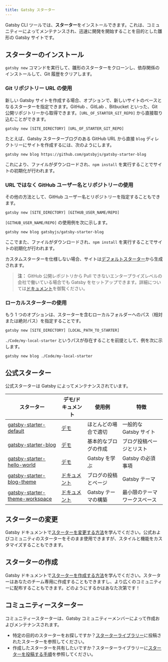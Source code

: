 ```yaml
---
title: Gatsby スターター
---
```


Gatsby CLI ツールでは、**スターター**をインストールできます。これは、コミュニティーによってメンテナンスされ、迅速に開発を開始することを目的とした雛形の Gatsby サイトです。

## スターターのインストール

`gatsby new` コマンドを実行して、雛形のスターターをクローンし、依存関係のインストールして、Git 履歴をクリアします。

### Git リポジトリー URL の使用

新しい Gatsby サイトを作成する場合、オプションで、新しいサイトのベースとなるスターターを指定できます。GitHub 、GitLab 、Bitbucket といった、Git 公開リポジトリーから取得できます。`[URL_OF_STARTER_GIT_REPO]` から直接取り込むことができます。

```shell
gatsby new [SITE_DIRECTORY] [URL_OF_STARTER_GIT_REPO]
```

たとえば、Gatsby スターターブログのある GitHub URL から直接 `blog` ディレクトリーにサイトを作成するには、次のようにします。

```shell
gatsby new blog https://github.com/gatsbyjs/gatsby-starter-blog
```

これにより、ファイルがダウンロードされ、`npm install` を実行することでサイトの初期化が行われます。

### URL ではなく GitHub ユーザー名とリポジトリーの使用

その他の方法として、GitHub ユーザー名とリポジトリーを指定することもできます。

```shell
gatsby new [SITE_DIRECTORY] [GITHUB_USER_NAME/REPO]
```

`[GITHUB_USER_NAME/REPO]` の使用例を次に示します。

```shell
gatsby new blog gatsbyjs/gatsby-starter-blog
```

ここでまた、ファイルがダウンロードされ、`npm install` を実行することでサイトの初期化が行われます。

カスタムスターターを仕様しない場合、サイトは[デフォルトスターター](https://github.com/gatsbyjs/gatsby-starter-default)から生成されます。

> **注：** GitHub 公開レポジトリから Pull できないエンタープライズレベルの会社で働いている場合でも Gatsby をセットアップできます。詳細については[ドキュメント](/docs/setting-up-gatsby-without-gatsby-new/)を御覧ください。

### ローカルスターターの使用

もう 1 つのオプションは、スターターを含むローカルフォルダーへのパス（相対または絶対パス）を指定することです。

```shell
gatsby new [SITE_DIRECTORY] [LOCAL_PATH_TO_STARTER]
```

`./Code/my-local-starter` というパスが存在することを前提として、例を次に示します。

```shell
gatsby new blog ./Code/my-local-starter
```

## 公式スターター

公式スターターは Gatsby によってメンテナンスされています。

| スターター                                                                                   | デモ/ドキュメント                                            | 使用例               | 特徴                         |
| -------------------------------------------------------------------------------------------- | ------------------------------------------------------------ | -------------------- | ---------------------------- |
| [gatsby-starter-default](https://github.com/gatsbyjs/gatsby-starter-default)                 | [デモ](https://gatsby-starter-default-demo.netlify.com/)     | ほとんどの場合で適切 | 一般的な Gatsby サイト       |
| [gatsby-starter-blog](https://github.com/gatsbyjs/gatsby-starter-blog)                       | [デモ](https://gatsby-starter-blog-demo.netlify.com/)        | 基本的なブログの作成 | ブログ投稿ページとリスト     |
| [gatsby-starter-hello-world](https://github.com/gatsbyjs/gatsby-starter-hello-world)         | [デモ](https://gatsby-starter-hello-world-demo.netlify.com/) | Gatsby を学ぶ        | Gatsby の必須事項            |
| [gatsby-starter-blog-theme](https://github.com/gatsbyjs/gatsby-starter-blog-theme)           | [ドキュメント](/docs/themes/getting-started/)                | ブログの投稿とページ | Gatsby テーマ                |
| [gatsby-starter-theme-workspace](https://github.com/gatsbyjs/gatsby-starter-theme-workspace) | [ドキュメント](/docs/themes/building-themes/)                | Gatsby テーマの構築  | 最小限のテーマワークスペース |

## スターターの変更

Gatsby ドキュメントで[スターターを変更する方法](/docs/modifying-a-starter/)を学んでください。公式およびコミュニティのスターターをそのまま使用できますが、スタイルと機能をカスタマイズすることもできます。

## スターターの作成

Gatsby ドキュメントで[スターターを作成する方法](/docs/creating-a-starter/)を学んでください。スターターはあなたのチーム専用に作成することもできますし、より広くのコミュニティーに配布することもできます。どのようにするかはあなた次第です！

## コミュニティースターター

コミュニティースターターは、Gatsby コミュニティーメンバーによって作成およびメンテナンスされます。

- 特定の目的のスターターをお探しですか？[スターターライブラリー](/starters/)に投稿されたスターターを参照してください。
- 作成したスターターを共有したいですか？スターターライブラリーに[スターターを投稿する手順](/contributing/submit-to-starter-library/)を参照してください。
